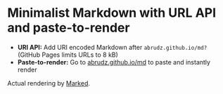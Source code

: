# Minimalist Markdown with URL API and paste-to-render
- **URI API:** Add URI encoded Markdown after `abrudz.github.io/md?` (GitHub Pages limits URLs to 8 kB)
- **Paste-to-render:** Go to [abrudz.github.io/md](https://abrudz.github.io/md) to paste and instantly render

Actual rendering by [Marked](https://marked.js.org).
